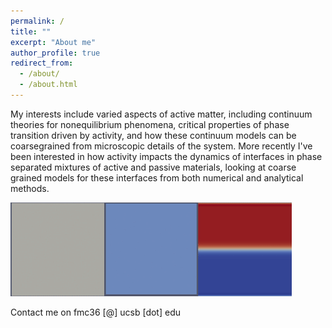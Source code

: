 ```yaml
---
permalink: /
title: ""
excerpt: "About me"
author_profile: true
redirect_from: 
  - /about/
  - /about.html
---
```


My interests include varied aspects of active matter, including continuum theories for nonequilibrium phenomena, critical properties of phase transition driven by activity, and how these continuum models can be coarsegrained from microscopic details of the system. More recently I've been interested in how activity impacts the dynamics of interfaces in phase separated mixtures of active and passive materials, looking at coarse grained models for these interfaces from both numerical and analytical methods.

<img src='/images/equ_l.gif'><img src='/images/aps_l.gif'><img src='/images/mix_l.gif'>

Contact me on fmc36 [@] ucsb [dot] edu

